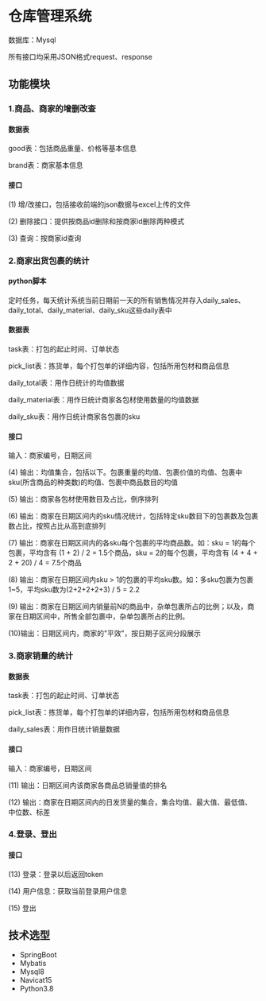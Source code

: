 # 仓库管理系统  
数据库：Mysql  

所有接口均采用JSON格式request、response

## 功能模块 
### 1.商品、商家的增删改查  
#### 数据表  

good表：包括商品重量、价格等基本信息

brand表：商家基本信息
#### 接口  
(1) 增/改接口，包括接收前端的json数据与excel上传的文件  

(2) 删除接口：提供按商品id删除和按商家id删除两种模式  

(3) 查询：按商家id查询  
### 2.商家出货包裹的统计  
#### python脚本
定时任务，每天统计系统当前日期前一天的所有销售情况并存入daily_sales、daily_total、daily_material、daily_sku这些daily表中

#### 数据表  
task表：打包的起止时间、订单状态  

pick_list表：拣货单，每个打包单的详细内容，包括所用包材和商品信息  

daily_total表：用作日统计的均值数据     

daily_material表：用作日统计商家各包材使用数量的均值数据  

daily_sku表：用作日统计商家各包裹的sku  
#### 接口  

输入：商家编号，日期区间  
    
(4) 输出：均值集合，包括以下。包裹重量的均值、包裹价值的均值、包裹中sku(所含商品的种类数)的均值、包裹中商品数目的均值  

(5) 输出：商家各包材使用数目及占比，倒序排列  

(6) 输出：商家在日期区间内的sku情况统计，包括特定sku数目下的包裹数及包裹数占比，按照占比从高到底排列  

(7) 输出：商家在日期区间内的各sku每个包裹的平均商品数。如：sku = 1的每个包裹，平均含有 (1 + 2) / 2 = 1.5个商品，sku = 2的每个包裹，平均含有 (4 + 4 + 2 + 20) / 4 = 7.5个商品

(8) 输出：商家在日期区间内sku > 1的包裹的平均sku数。如：多sku包裹为包裹 1~5，平均sku数为(2+2+2+2+3) / 5 = 2.2

(9) 输出：商家在日期区间内销量前N的商品中，杂单包裹所占的比例；以及，商家在日期区间中，所售全部包裹中，杂单包裹所占的比例。

(10)输出：日期区间内，商家的"平效"，按日期子区间分段展示

### 3.商家销量的统计  
#### 数据表  
task表：打包的起止时间、订单状态  

pick_list表：拣货单，每个打包单的详细内容，包括所用包材和商品信息  

daily_sales表：用作日统计销量数据  
#### 接口  
输入：商家编号，日期区间  
    
(11) 输出：日期区间内该商家各商品总销量值的排名  

(12) 输出：商家在日期区间内的日发货量的集合，集合均值、最大值、最低值、中位数、标差  

### 4.登录、登出
#### 接口  
    
(13) 登录：登录以后返回token

(14) 用户信息：获取当前登录用户信息

(15) 登出

## 技术选型 

   * SpringBoot
   * Mybatis
   * Mysql8
   * Navicat15
   * Python3.8
